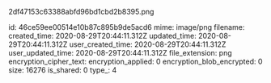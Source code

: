 2df47153c63388abfd96bd1cbd2b8395.png

id: 46ce59ee00514e10b87c895b9de5acd6
mime: image/png
filename: 
created_time: 2020-08-29T20:44:11.312Z
updated_time: 2020-08-29T20:44:11.312Z
user_created_time: 2020-08-29T20:44:11.312Z
user_updated_time: 2020-08-29T20:44:11.312Z
file_extension: png
encryption_cipher_text: 
encryption_applied: 0
encryption_blob_encrypted: 0
size: 16276
is_shared: 0
type_: 4